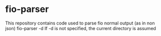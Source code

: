 # fio-parser
This repository contains code used to parse fio normal output (as in non json)
fio-parser -d <directory containing fio output files>
If -d is not specified, the current directory is assumed
